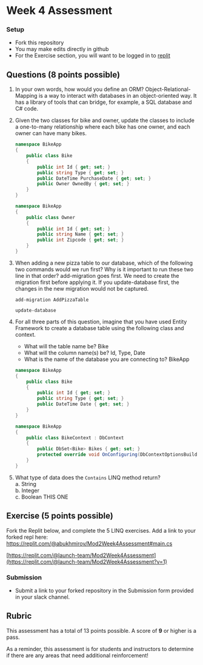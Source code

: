 # Week 4 Assessment

### Setup
* Fork this repository
* You may make edits directly in github
* For the Exercise section, you will want to be logged in to [replit](https://replit.com)

## Questions (8 points possible)
1. In your own words, how would you define an ORM?
Object-Relational-Mapping is a way to interact with databases in an object-oriented way. It has a library of tools that can bridge, for example, a SQL database and C# code.

2. Given the two classes for bike and owner, update the classes to include a one-to-many relationship where each bike has one owner, and each owner can have many bikes.


    ```C#
    namespace BikeApp
    {
        public class Bike
        {
            public int Id { get; set; }
            public string Type { get; set; }
            public DateTime PurchaseDate { get; set; }
            public Owner OwnedBy { get; set; }
        }
    }

    namespace BikeApp
    {
        public class Owner
        {
            public int Id { get; set; }
            public string Name { get; set; }
            public int Zipcode { get; set; }
        }
    }
    ```

3. When adding a new pizza table to our database, which of the following two commands would we run first? Why is it important to run these two line in that order?
add-migration goes first. We need to create the migration first before applying it. If you update-database first, the changes in the new migration would not be captured.

    ```
    add-migration AddPizzaTable
    ```
    ```
    update-database
    ```

4. For all three parts of this question, imagine that you have used Entity Framework to create a database table using the following class and context. 
    * What will the table name be? Bike
    * What will the column name(s) be? Id, Type, Date
    * What is the name of the database you are connecting to? BikeApp

    ```C#
    namespace BikeApp
    {
        public class Bike
        {
            public int Id { get; set; }
            public string Type { get; set; }
            public DateTime Date { get; set; }
        }
    }

    namespace BikeApp
    {
        public class BikeContext : DbContext
        {
            public DbSet<Bike> Bikes { get; set; }
            protected override void OnConfiguring(DbContextOptionsBuilder optionsBuilder) => optionsBuilder.UseNpgsql("Host=localhost;Username=postgres;Password=password123;Database=Bikes").UseSnakeCaseNamingConvention();
        }
    }
    ```

5. What type of data does the `Contains` LINQ method return?
    <br> a. String 
    <br> b. Integer 
    <br> c. Boolean THIS ONE

## Exercise (5 points possible)

Fork the Replit below, and complete the 5 LINQ exercises.  Add a link to your forked repl here: <https://replit.com/@abukhmirov/Mod2Week4Assessment#main.cs>

[https://replit.com/@launch-team/Mod2Week4Assessment](https://replit.com/@launch-team/Mod2Week4Assessment?v=1)

### Submission
* Submit a link to your forked repository in the Submission form provided in your slack channel.

## Rubric

This assessment has a total of 13 points possible.  A score of **9** or higher is a pass.

As a reminder, this assessment is for students and instructors to determine if there are any areas that need additional reinforcement!
